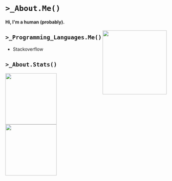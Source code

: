 # `>_About.Me()`
#### Hi, I'm a human (probably).

<img align="right" src="https://doy2mn9upadnk.cloudfront.net/uploads/default/original/4X/2/7/4/274d40f45b3f56a908c194f494eec2319ca3063b.gif" alt="" width="200px">

## `>_Programming_Languages.Me()`
- Stackoverflow

## `>_About.Stats()`

<p>
    <a href="https://github.com/Wakaranaiii" style="width: 100%">
        <img src="https://github-readme-stats.vercel.app/api?username=Wakaranaiii&show_icons=true&theme=gruvbox" alt="" height="160px"/>
        <img src="https://github-readme-stats.vercel.app/api/top-langs/?username=Wakaranaiii&layout=compact&theme=gruvbox&langs_count=6" alt="" height="160px"/>
    </a>
</p>
